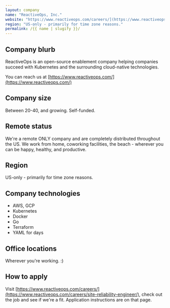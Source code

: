 ```yaml
---
layout: company
name: "ReactiveOps, Inc."
website: "https://www.reactiveops.com/careers/](https://www.reactiveops.com/careers/site-reliability-engineer"
region: "US-only - primarily for time zone reasons."
permalink: /{{ name | slugify }}/
---
```


## Company blurb

ReactiveOps is an open-source enablement company helping companies succeed with Kubernetes and the surrounding cloud-native technologies.

You can reach us at [https://www.reactiveops.com/](https://www.reactiveops.com/)

## Company size

Between 20-40, and growing. Self-funded.

## Remote status

We're a remote ONLY company and are completely distributed throughout the US. We work from home, coworking facilities, the beach - wherever you can be happy, healthy, and productive.

## Region

US-only - primarily for time zone reasons.

## Company technologies

* AWS, GCP
* Kubernetes
* Docker
* Go
* Terraform
* YAML for days

## Office locations

Wherever you're working. :)

## How to apply

Visit [https://www.reactiveops.com/careers/](https://www.reactiveops.com/careers/site-reliability-engineer/), check out the job and see if we're a fit. Application instructions are on that page.